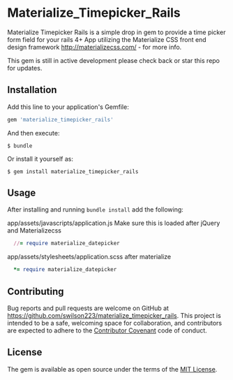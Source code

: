 # Materialize_Timepicker_Rails

Materialize Timepicker Rails is a simple drop in gem to provide a time picker form field for your rails 4+ App utilizing the Materialize CSS front end design framework http://materializecss.com/ - for more info.

This gem is still in active development please check back or star this repo for updates.

## Installation

Add this line to your application's Gemfile:

```ruby
gem 'materialize_timepicker_rails'
```

And then execute:

    $ bundle

Or install it yourself as:

    $ gem install materialize_timepicker_rails

## Usage

After installing and running ```bundle install``` add the following:

app/assets/javascripts/application.js
Make sure this is loaded after jQuery and Materializecss
```ruby
  //= require materialize_datepicker
```
app/assets/stylesheets/application.scss
after materialize
```ruby
  *= require materialize_datepicker
```

## Contributing

Bug reports and pull requests are welcome on GitHub at https://github.com/swilson223/materialize_timepicker_rails. This project is intended to be a safe, welcoming space for collaboration, and contributors are expected to adhere to the [Contributor Covenant](http://contributor-covenant.org) code of conduct.


## License

The gem is available as open source under the terms of the [MIT License](http://opensource.org/licenses/MIT).
